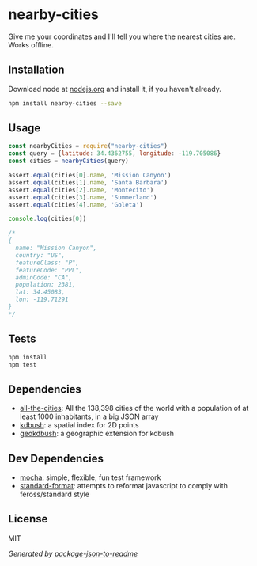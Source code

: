 # nearby-cities

Give me your coordinates and I&#39;ll tell you where the nearest cities are. Works offline.

## Installation

Download node at [nodejs.org](http://nodejs.org) and install it, if you haven't already.

```sh
npm install nearby-cities --save
```

## Usage

```js
const nearbyCities = require("nearby-cities")
const query = {latitude: 34.4362755, longitude: -119.705086}
const cities = nearbyCities(query)

assert.equal(cities[0].name, 'Mission Canyon')
assert.equal(cities[1].name, 'Santa Barbara')
assert.equal(cities[2].name, 'Montecito')
assert.equal(cities[3].name, 'Summerland')
assert.equal(cities[4].name, 'Goleta')

console.log(cities[0])

/*
{
  name: "Mission Canyon",
  country: "US",
  featureClass: "P",
  featureCode: "PPL",
  adminCode: "CA",
  population: 2381,
  lat: 34.45083,
  lon: -119.71291
}
*/

```

## Tests

```sh
npm install
npm test
```

## Dependencies

- [all-the-cities](https://github.com/zeke/all-the-cities): All the 138,398 cities of the world with a population of at least 1000 inhabitants, in a big JSON array
- [kdbush](https://github.com/mourner/kdbush): a spatial index for 2D points
- [geokdbush](https://github.com/mourner/geokdbush): a geographic extension for kdbush

## Dev Dependencies

- [mocha](https://github.com/mochajs/mocha): simple, flexible, fun test framework
- [standard-format](https://github.com/maxogden/standard-format): attempts to reformat javascript to comply with feross/standard style

## License

MIT

_Generated by [package-json-to-readme](https://github.com/zeke/package-json-to-readme)_

